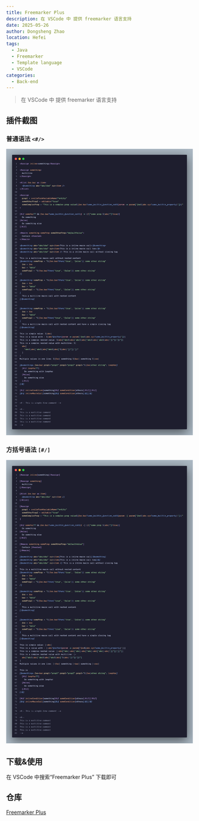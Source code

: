 ```yaml
---
title: Freemarker Plus
description: 在 VSCode 中 提供 freemarker 语言支持
date: 2025-05-26
author: Dongsheng Zhao
location: Hefei
tags:
  - Java
  - Freemarker
  - Template language
  - VSCode
categories:
  - Back-end
---
```


> 在 VSCode 中 提供 freemarker 语言支持

<!-- more -->

## 插件截图

### 普通语法 `<#/>`

![Result](./normal-syntax.png)

### 方括号语法 `[#/]`

![Result](./bracket-syntax.png)

## 下载&使用

在 VSCode 中搜索“Freemarker Plus” 下载即可

## 仓库

[Freemarker Plus](https://github.com/sj1-cn/freemarker-vscode)




